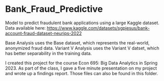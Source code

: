 # Bank_Fraud_Predictive
Model to predict fraudulent bank applications using a large Kaggle dataset.
Data available here: https://www.kaggle.com/datasets/sgpjesus/bank-account-fraud-dataset-neurips-2022

Base Analysis uses the Base dataset, which represents the real-world, anonymized fraud data.
Variant V Analysis uses the Variant V datset, which has better separability in the training data.

I created this project for the course Econ 695: Big Data Analytics in Spring 2023.
As part of the class, I gave a five minute presentation on my project and wrote up a findings report. Those files can also be found in this folder.
